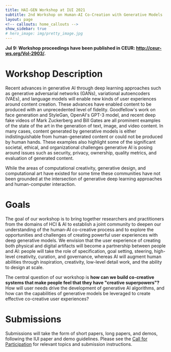 ```yaml
---
title: HAI-GEN Workshop at IUI 2021
subtitle: 2nd Workshop on Human-AI Co-Creation with Generative Models
layout: page
<!-- callouts: home_callouts -->
show_sidebar: true
# hero_image: img/pretty_image.jpg
---
```


<div class="notification is-info">
    <p>
    <strong>Jul 9: Workshop proceedings have been published in CEUR: <a href="http://ceur-ws.org/Vol-2903/">http://ceur-ws.org/Vol-2903/</a>.</strong>
    </p>
</div>

# Workshop Description

Recent advances in generative AI through deep learning approaches such as generative adversarial networks (GANs), variational autoencoders (VAEs), and language models will enable new kinds of user experiences around content creation. These advances have enabled content to be produced with an unprecedented level of fidelity. Goodfellow's work on face generation and StyleGan, OpenAI's GPT-3 model, and recent deep fake videos of Mark Zuckerberg and Bill Gates are all prominent examples of the state of the art in the generation of text, image, and video content. In many cases, content generated by generative models is either indistinguishable from human-generated content or could not be produced by human hands. These examples also highlight some of the significant societal, ethical, and organizational challenges generative AI is posing around issues such as security, privacy, ownership, quality metrics, and evaluation of generated content.

While the areas of computational creativity, generative design, and computational art have existed for some time these communities have not been grounded at the intersection of generative deep learning approaches and human-computer interaction.

# Goals

The goal of our workshop is to bring together researchers and practitioners from the domains of HCI & AI to establish a joint community to deepen our understanding of the human-AI co-creative process and to explore the opportunities and challenges of creating powerful user experiences with deep generative models. We envision that the user experience of creating both physical and digital artifacts will become a partnership between people and AI: people will take the role of specification, goal setting, steering, high-level creativity, curation, and governance, whereas AI will augment human abilities through inspiration, creativity, low-level detail work, and the ability to design at scale.

The central question of our workshop is  <b>how can we build co-creative systems that make people feel that they have "creative superpowers"?</b> How will user needs drive the development of generative AI algorithms, and how can the capabilities of generative models be leveraged to create effective co-creative user experiences?

# Submissions

Submissions will take the form of short papers, long papers, and demos, following the IUI paper and demo guidelines. Please see the [Call for Participation](/cfp) for relevant topics and submission instructions.

<!--
Submissions are encouraged, but not limited to, the following topics:

* Novel, AI-augmented user experiences  that support the creation of physical and/or digital artifacts
* Business use cases & novel applications of generative models
* Novel applications of generative models
* Techniques, methodologies, & algorithms that enable new user experiences and interactions with generative models and allow for directed and purposeful manipulation of the model output}
* Issues of governance, privacy, and ownership of AI-generated or human-AI co-created content}
* Security, including forensic tools and approaches for deep fake detection}
* Evaluations of human-AI co-creative processes and quality metrics of AI-generated or human-AI co-created content}
* User research on needs & algorithmic requirements for co-creative systems, perceptions of human-AI co-creative systems, trust of co-creative tools & artifacts, and/or implications for HCI theories
* Lessons learned from computational art & design and generative design, and how these impact research
-->


<!-- 
# Bulma Clean Theme demo website

This website showcases the options for the Bulma Clean theme. The theme is available as a ruby gem or can be used with GitHub pages. 

[![Gem Version](https://badge.fury.io/rb/bulma-clean-theme.svg)](https://badge.fury.io/rb/bulma-clean-theme)
![Gem](https://img.shields.io/gem/dt/bulma-clean-theme.svg)

## Ruby Gem

The ruby gem is available on the Ruby Gems website at the following location. [https://rubygems.org/gems/bulma-clean-theme](https://rubygems.org/gems/bulma-clean-theme)

## GitHub Pages

The theme can be used with GitHub Pages bu setting the `remote_theme` in your Jekyll sites `_config.yml`

```yml
remote_theme: chrisrhymes/bulma-clean-theme
```

## Instructions

For full instructions, please see the Readme at the GitHub repo:
[https://github.com/chrisrhymes/bulma-clean-theme/blob/master/README.md](https://github.com/chrisrhymes/bulma-clean-theme/blob/master/README.md)

## Page Layouts

This demo site showcases the available page layout options.

* Page With Sidebar
* Page Without Sidebar
* Page With Menubar
* Page With Tabs
* Page Without Footer
* Page Without Hero
* Page With Contents
* Landing Page With Callouts
* Sponsors Page
* Image Gallery
* Blog
* Post

## Supported By JetBrains

JetBrains have kindly provided an Open Source licence to aid in the future development of Bulma Clean Theme.

[![JetBrains](img/jetbrains-variant-4.svg)](https://www.jetbrains.com/?from=bulma-clean-theme) -->
